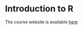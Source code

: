 
# Introduction to R


The course website is available [here](https://tkik.github.io/intro.R/index.html/)
